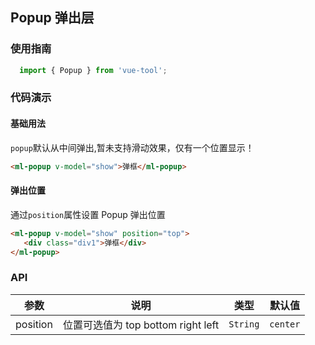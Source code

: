 ## Popup 弹出层

### 使用指南

```javascript
  import { Popup } from 'vue-tool';
```
### 代码演示

#### 基础用法

`popup`默认从中间弹出,暂未支持滑动效果，仅有一个位置显示！

```html
<ml-popup v-model="show">弹框</ml-popup>
```
#### 弹出位置

通过`position`属性设置 Popup 弹出位置

```html
<ml-popup v-model="show" position="top">
   <div class="div1">弹框</div>
</ml-popup>
```

### API

| 参数 | 说明 | 类型 | 默认值 |
|------|------|------|------|
| position | 位置可选值为 top bottom right left | `String` | `center` |